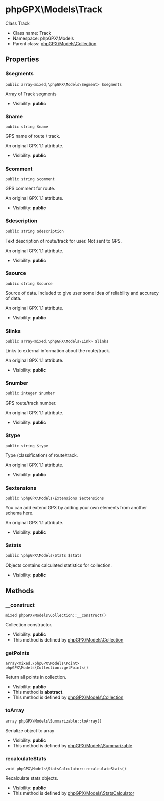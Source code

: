 phpGPX\Models\Track
===============

Class Track




* Class name: Track
* Namespace: phpGPX\Models
* Parent class: [phpGPX\Models\Collection](phpGPX-Models-Collection.md)





Properties
----------


### $segments

    public array<mixed,\phpGPX\Models\Segment> $segments

Array of Track segments



* Visibility: **public**


### $name

    public string $name

GPS name of route / track.

An original GPX 1.1 attribute.

* Visibility: **public**


### $comment

    public string $comment

GPS comment for route.

An original GPX 1.1 attribute.

* Visibility: **public**


### $description

    public string $description

Text description of route/track for user. Not sent to GPS.

An original GPX 1.1 attribute.

* Visibility: **public**


### $source

    public string $source

Source of data. Included to give user some idea of reliability and accuracy of data.

An original GPX 1.1 attribute.

* Visibility: **public**


### $links

    public array<mixed,\phpGPX\Models\Link> $links

Links to external information about the route/track.

An original GPX 1.1 attribute.

* Visibility: **public**


### $number

    public integer $number

GPS route/track number.

An original GPX 1.1 attribute.

* Visibility: **public**


### $type

    public string $type

Type (classification) of route/track.

An original GPX 1.1 attribute.

* Visibility: **public**


### $extensions

    public \phpGPX\Models\Extensions $extensions

You can add extend GPX by adding your own elements from another schema here.

An original GPX 1.1 attribute.

* Visibility: **public**


### $stats

    public \phpGPX\Models\Stats $stats

Objects contains calculated statistics for collection.



* Visibility: **public**


Methods
-------


### __construct

    mixed phpGPX\Models\Collection::__construct()

Collection constructor.



* Visibility: **public**
* This method is defined by [phpGPX\Models\Collection](phpGPX-Models-Collection.md)




### getPoints

    array<mixed,\phpGPX\Models\Point> phpGPX\Models\Collection::getPoints()

Return all points in collection.



* Visibility: **public**
* This method is **abstract**.
* This method is defined by [phpGPX\Models\Collection](phpGPX-Models-Collection.md)




### toArray

    array phpGPX\Models\Summarizable::toArray()

Serialize object to array



* Visibility: **public**
* This method is defined by [phpGPX\Models\Summarizable](phpGPX-Models-Summarizable.md)




### recalculateStats

    void phpGPX\Models\StatsCalculator::recalculateStats()

Recalculate stats objects.



* Visibility: **public**
* This method is defined by [phpGPX\Models\StatsCalculator](phpGPX-Models-StatsCalculator.md)



